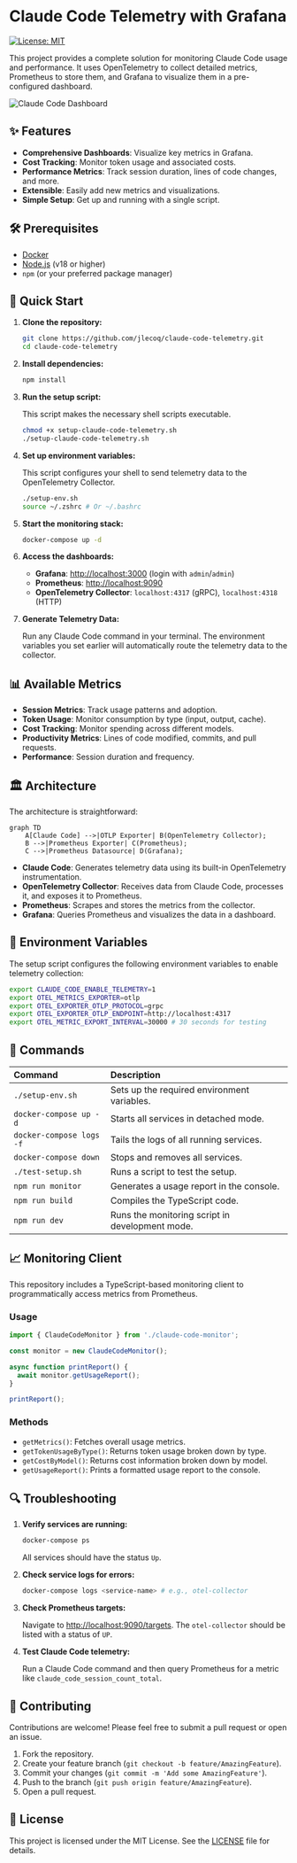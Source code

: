 # Claude Code Telemetry with Grafana

[![License: MIT](https://img.shields.io/badge/License-MIT-yellow.svg)](https://opensource.org/licenses/MIT)

This project provides a complete solution for monitoring Claude Code usage and performance. It uses OpenTelemetry to collect detailed metrics, Prometheus to store them, and Grafana to visualize them in a pre-configured dashboard.

![Claude Code Dashboard](https://raw.githubusercontent.com/jlecoq/claude-code-telemetry/main/grafana/dashboards/claude-code-dashboard.png)

## ✨ Features

- **Comprehensive Dashboards**: Visualize key metrics in Grafana.
- **Cost Tracking**: Monitor token usage and associated costs.
- **Performance Metrics**: Track session duration, lines of code changes, and more.
- **Extensible**: Easily add new metrics and visualizations.
- **Simple Setup**: Get up and running with a single script.

## 🛠️ Prerequisites

- [Docker](https://docs.docker.com/get-docker/)
- [Node.js](https://nodejs.org/en/download/) (v18 or higher)
- `npm` (or your preferred package manager)

## 🚀 Quick Start

1. **Clone the repository:**

    ```bash
    git clone https://github.com/jlecoq/claude-code-telemetry.git
    cd claude-code-telemetry
    ```

2. **Install dependencies:**

    ```bash
    npm install
    ```

3. **Run the setup script:**

    This script makes the necessary shell scripts executable.

    ```bash
    chmod +x setup-claude-code-telemetry.sh
    ./setup-claude-code-telemetry.sh
    ```

4. **Set up environment variables:**

    This script configures your shell to send telemetry data to the OpenTelemetry Collector.

    ```bash
    ./setup-env.sh
    source ~/.zshrc # Or ~/.bashrc
    ```

5. **Start the monitoring stack:**

    ```bash
    docker-compose up -d
    ```

6. **Access the dashboards:**
    - **Grafana**: <http://localhost:3000> (login with `admin`/`admin`)
    - **Prometheus**: <http://localhost:9090>
    - **OpenTelemetry Collector**: `localhost:4317` (gRPC), `localhost:4318` (HTTP)

7. **Generate Telemetry Data:**

    Run any Claude Code command in your terminal. The environment variables you set earlier will automatically route the telemetry data to the collector.

## 📊 Available Metrics

- **Session Metrics**: Track usage patterns and adoption.
- **Token Usage**: Monitor consumption by type (input, output, cache).
- **Cost Tracking**: Monitor spending across different models.
- **Productivity Metrics**: Lines of code modified, commits, and pull requests.
- **Performance**: Session duration and frequency.

## 🏛️ Architecture

The architecture is straightforward:

```mermaid
graph TD
    A[Claude Code] -->|OTLP Exporter| B(OpenTelemetry Collector);
    B -->|Prometheus Exporter| C(Prometheus);
    C -->|Prometheus Datasource| D(Grafana);
```

- **Claude Code**: Generates telemetry data using its built-in OpenTelemetry instrumentation.
- **OpenTelemetry Collector**: Receives data from Claude Code, processes it, and exposes it to Prometheus.
- **Prometheus**: Scrapes and stores the metrics from the collector.
- **Grafana**: Queries Prometheus and visualizes the data in a dashboard.

## 📝 Environment Variables

The setup script configures the following environment variables to enable telemetry collection:

```bash
export CLAUDE_CODE_ENABLE_TELEMETRY=1
export OTEL_METRICS_EXPORTER=otlp
export OTEL_EXPORTER_OTLP_PROTOCOL=grpc
export OTEL_EXPORTER_OTLP_ENDPOINT=http://localhost:4317
export OTEL_METRIC_EXPORT_INTERVAL=30000 # 30 seconds for testing
```

## 🔧 Commands

| Command | Description |
| :--- | :--- |
| `./setup-env.sh` | Sets up the required environment variables. |
| `docker-compose up -d` | Starts all services in detached mode. |
| `docker-compose logs -f` | Tails the logs of all running services. |
| `docker-compose down` | Stops and removes all services. |
| `./test-setup.sh` | Runs a script to test the setup. |
| `npm run monitor` | Generates a usage report in the console. |
| `npm run build` | Compiles the TypeScript code. |
| `npm run dev` | Runs the monitoring script in development mode. |

## 📈 Monitoring Client

This repository includes a TypeScript-based monitoring client to programmatically access metrics from Prometheus.

### Usage

```typescript
import { ClaudeCodeMonitor } from './claude-code-monitor';

const monitor = new ClaudeCodeMonitor();

async function printReport() {
  await monitor.getUsageReport();
}

printReport();
```

### Methods

- `getMetrics()`: Fetches overall usage metrics.
- `getTokenUsageByType()`: Returns token usage broken down by type.
- `getCostByModel()`: Returns cost information broken down by model.
- `getUsageReport()`: Prints a formatted usage report to the console.

## 🔍 Troubleshooting

1. **Verify services are running:**

    ```bash
    docker-compose ps
    ```

    All services should have the status `Up`.

2. **Check service logs for errors:**

    ```bash
    docker-compose logs <service-name> # e.g., otel-collector
    ```

3. **Check Prometheus targets:**

    Navigate to <http://localhost:9090/targets>. The `otel-collector` should be listed with a status of `UP`.

4. **Test Claude Code telemetry:**

    Run a Claude Code command and then query Prometheus for a metric like `claude_code_session_count_total`.

## 🤝 Contributing

Contributions are welcome! Please feel free to submit a pull request or open an issue.

1. Fork the repository.
2. Create your feature branch (`git checkout -b feature/AmazingFeature`).
3. Commit your changes (`git commit -m 'Add some AmazingFeature'`).
4. Push to the branch (`git push origin feature/AmazingFeature`).
5. Open a pull request.

## 📄 License

This project is licensed under the MIT License. See the [LICENSE](LICENSE) file for details.
